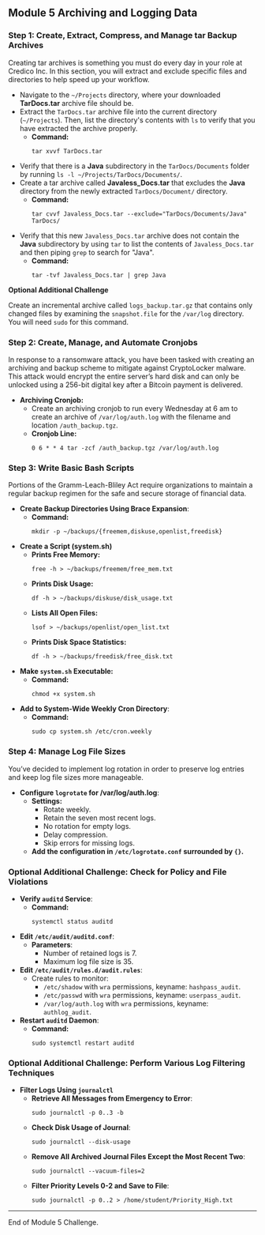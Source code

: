 ## Module 5 **Archiving and Logging Data**


### Step 1: Create, Extract, Compress, and Manage tar Backup Archives
Creating tar archives is something you must do every day in your role at Credico Inc. In this section, you will extract and exclude specific files and directories to help speed up your workflow.

- Navigate to the `~/Projects` directory, where your downloaded **TarDocs.tar** archive file should be.
- Extract the `TarDocs.tar` archive file into the current directory (`~/Projects`). Then, list the directory's contents with `ls` to verify that you have extracted the archive properly.
  - **Command:**
    ```
    tar xvvf TarDocs.tar
    ```
- Verify that there is a **Java** subdirectory in the `TarDocs/Documents` folder by running `ls -l ~/Projects/TarDocs/Documents/`.
- Create a tar archive called **Javaless_Docs.tar** that excludes the **Java** directory from the newly extracted `TarDocs/Document/` directory.
  - **Command:**
    ```
    tar cvvf Javaless_Docs.tar --exclude="TarDocs/Documents/Java" TarDocs/
    ```
- Verify that this new `Javaless_Docs.tar` archive does not contain the **Java** subdirectory by using `tar` to list the contents of `Javaless_Docs.tar` and then piping `grep` to search for "Java".
  - **Command:**
    ```
    tar -tvf Javaless_Docs.tar | grep Java
    ```

**Optional Additional Challenge**

Create an incremental archive called `logs_backup.tar.gz` that contains only changed files by examining the `snapshot.file` for the `/var/log` directory. You will need `sudo` for this command.

### Step 2: Create, Manage, and Automate Cronjobs
In response to a ransomware attack, you have been tasked with creating an archiving and backup scheme to mitigate against CryptoLocker malware. This attack would encrypt the entire server’s hard disk and can only be unlocked using a 256-bit digital key after a Bitcoin payment is delivered.

- **Archiving Cronjob:**
  - Create an archiving cronjob to run every Wednesday at 6 am to create an archive of `/var/log/auth.log` with the filename and location `/auth_backup.tgz`.
  - **Cronjob Line:**
    ```
    0 6 * * 4 tar -zcf /auth_backup.tgz /var/log/auth.log
    ```

### Step 3: Write Basic Bash Scripts
Portions of the Gramm-Leach-Bliley Act require organizations to maintain a regular backup regimen for the safe and secure storage of financial data.

- **Create Backup Directories Using Brace Expansion**:
  - **Command:**
    ```
    mkdir -p ~/backups/{freemem,diskuse,openlist,freedisk}
    ```
- **Create a Script (system.sh)**
  - **Prints Free Memory:**
    ```
    free -h > ~/backups/freemem/free_mem.txt
    ```
  - **Prints Disk Usage:**
    ```
    df -h > ~/backups/diskuse/disk_usage.txt
    ```
  - **Lists All Open Files:**
    ```
    lsof > ~/backups/openlist/open_list.txt
    ```
  - **Prints Disk Space Statistics:**
    ```
    df -h > ~/backups/freedisk/free_disk.txt
    ```
- **Make `system.sh` Executable:**
  - **Command:**
    ```
    chmod +x system.sh
    ```
- **Add to System-Wide Weekly Cron Directory**:
  - **Command:**
    ```
    sudo cp system.sh /etc/cron.weekly
    ```

### Step 4: Manage Log File Sizes
You’ve decided to implement log rotation in order to preserve log entries and keep log file sizes more manageable.

- **Configure `logrotate` for /var/log/auth.log**:
  - **Settings:**
    - Rotate weekly.
    - Retain the seven most recent logs.
    - No rotation for empty logs.
    - Delay compression.
    - Skip errors for missing logs.
  - **Add the configuration in `/etc/logrotate.conf` surrounded by `{}`.**

### Optional Additional Challenge: Check for Policy and File Violations
- **Verify `auditd` Service**:
  - **Command:**
    ```
    systemctl status auditd
    ```
- **Edit `/etc/audit/auditd.conf`**:
  - **Parameters**:
    - Number of retained logs is 7.
    - Maximum log file size is 35.
- **Edit `/etc/audit/rules.d/audit.rules`**:
  - Create rules to monitor:
    - `/etc/shadow` with `wra` permissions, keyname: `hashpass_audit`.
    - `/etc/passwd` with `wra` permissions, keyname: `userpass_audit`.
    - `/var/log/auth.log` with `wra` permissions, keyname: `authlog_audit`.
- **Restart `auditd` Daemon**:
  - **Command:**
    ```
    sudo systemctl restart auditd
    ```

### Optional Additional Challenge: Perform Various Log Filtering Techniques
- **Filter Logs Using `journalctl`**
  - **Retrieve All Messages from Emergency to Error**:
    ```
    sudo journalctl -p 0..3 -b
    ```
  - **Check Disk Usage of Journal**:
    ```
    sudo journalctl --disk-usage
    ```
  - **Remove All Archived Journal Files Except the Most Recent Two**:
    ```
    sudo journalctl --vacuum-files=2
    ```
  - **Filter Priority Levels 0-2 and Save to File**:
    ```
    sudo journalctl -p 0..2 > /home/student/Priority_High.txt
    ```

---
End of Module 5 Challenge.

